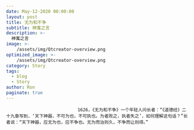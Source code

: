```yaml
---
date: May-12-2020 00:00:00
layout: post
title: 无为和不争
subtitle: 神寓之言
description: >-
  神寓之言
image: >-
    /assets/img/Qtcreator-overview.png
optimized_image: >-
    /assets/img/Qtcreator-overview.png
category: Story
tags:
  - blog
  - Story
author: Ron
paginate: true
---
```


							　　1626，《无为和不争》一个年轻人问长者：“《道德经》二十九章写到，‘天下神器，不可为也，不可执也。为者败之，执者失之’，如何理解这句话？”长者说：“天下神器，应无为也，应不争也。无为而治则久，不争而让则得。”
							
							
						